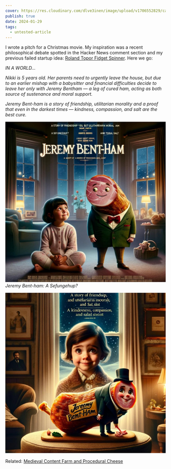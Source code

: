 ```yaml
---
cover: https://res.cloudinary.com/dlve3inen/image/upload/v1706552829/card-human-bentham_vdgcji.png
publish: true
date: 2024-01-29
tags:
  - untested-article
---
```

I wrote a pitch for a Christmas movie. My inspiration was a recent philosophical debate spotted in the Hacker News comment section and my previous failed startup idea: [Roland Topor Fidget Spinner](<../Roland Topor Fidget Spinner>). Here we go:

*IN A WORLD...*

*Nikki is 5 years old. Her parents need to urgently leave the house, but due to an earlier mishap with a babysitter and financial difficulties decide to leave her only with Jeremy Bentham — a leg of cured ham, acting as both source of sustenance and moral support.*

*Jeremy Bent-ham is a story of friendship, utilitarian morality and a proof that even in the darkest times — kindness, compassion, and salt are the best cure.*

![824](jeremy-bent-ham.png)
*Jeremy Bent-ham: A Sefungehup?*

![883](jeremy-bent-ham-2.png)

Related: [Medieval Content Farm and Procedural Cheese](<../Medieval Content Farm and Procedural Cheese>)
